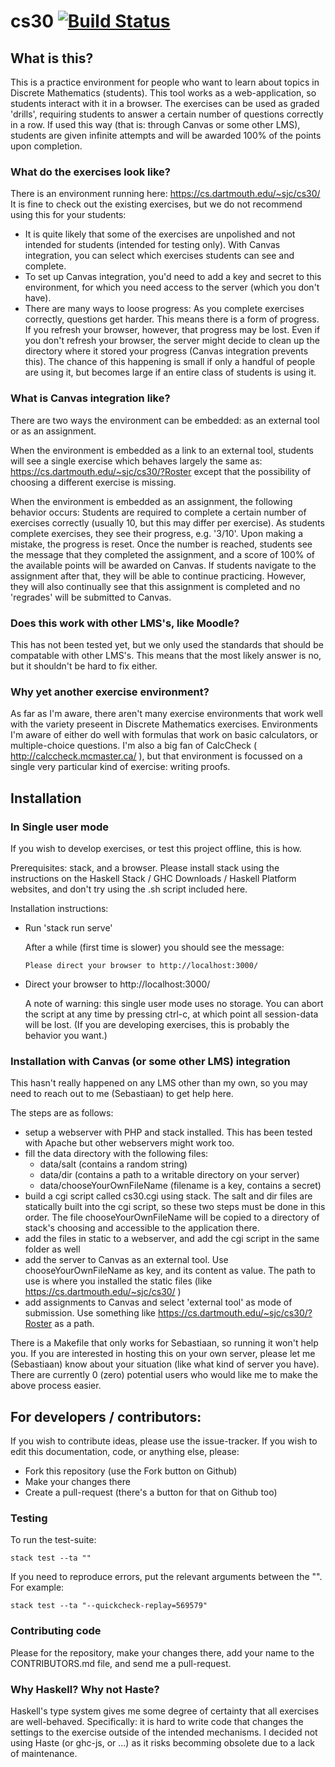 # cs30 [![Build Status](https://travis-ci.com/sjcjoosten/cs30.svg?branch=main)](https://travis-ci.com/sjcjoosten/cs30)

## What is this?

This is a practice environment for people who want to learn about topics in Discrete Mathematics (students).
This tool works as a web-application, so students interact with it in a browser.
The exercises can be used as graded 'drills', requiring students to answer a certain number of questions correctly in a row.
If used this way (that is: through Canvas or some other LMS), students are given infinite attempts and will be awarded 100% of the points upon completion.

### What do the exercises look like?

There is an environment running here: https://cs.dartmouth.edu/~sjc/cs30/
It is fine to check out the existing exercises, but we do not recommend using this for your students:

- It is quite likely that some of the exercises are unpolished and not intended for students (intended for testing only).
  With Canvas integration, you can select which exercises students can see and complete.
- To set up Canvas integration, you'd need to add a key and secret to this environment, for which you need access to the server (which you don't have).
- There are many ways to loose progress:
  As you complete exercises correctly, questions get harder. This means there is a form of progress.
  If you refresh your browser, however, that progress may be lost.
  Even if you don't refresh your browser, the server might decide to clean up the directory where it stored your progress (Canvas integration prevents this). The chance of this happening is small if only a handful of people are using it, but becomes large if an entire class of students is using it.

### What is Canvas integration like?

There are two ways the environment can be embedded: as an external tool or as an assignment.

When the environment is embedded as a link to an external tool, students will see a single exercise which behaves largely the same as:
https://cs.dartmouth.edu/~sjc/cs30/?Roster
except that the possibility of choosing a different exercise is missing.

When the environment is embedded as an assignment, the following behavior occurs:
Students are required to complete a certain number of exercises correctly (usually 10, but this may differ per exercise).
As students complete exercises, they see their progress, e.g. '3/10'.
Upon making a mistake, the progress is reset.
Once the number is reached, students see the message that they completed the assignment, and a score of 100% of the available points will be awarded on Canvas.
If students navigate to the assignment after that, they will be able to continue practicing.
However, they will also continually see that this assignment is completed and no 'regrades' will be submitted to Canvas.

### Does this work with other LMS's, like Moodle?

This has not been tested yet, but we only used the standards that should be compatable with other LMS's.
This means that the most likely answer is no, but it shouldn't be hard to fix either.

### Why yet another exercise environment?

As far as I'm aware, there aren't many exercise environments that work well with the variety preseent in Discrete Mathematics exercises.
Environments I'm aware of either do well with formulas that work on basic calculators, or multiple-choice questions.
I'm also a big fan of CalcCheck ( http://calccheck.mcmaster.ca/ ), but that environment is focussed on a single very particular kind of exercise: writing proofs.

## Installation

### In Single user mode

If you wish to develop exercises, or test this project offline, this is how.

Prerequisites: stack, and a browser. Please install stack using the
instructions on the Haskell Stack / GHC Downloads / Haskell Platform
websites, and don't try using the .sh script included here.

Installation instructions:

* Run 'stack run serve'

  After a while (first time is slower) you should see the message:

  ```console
  Please direct your browser to http://localhost:3000/
  ```

* Direct your browser to http://localhost:3000/
  
  A note of warning: this single user mode uses no storage. You can
  abort the script at any time by pressing ctrl-c, at which point
  all session-data will be lost.
  (If you are developing exercises, this is probably the behavior you want.)

### Installation with Canvas (or some other LMS) integration

This hasn't really happened on any LMS other than my own,
so you may need to reach out to me (Sebastiaan) to get help here.

The steps are as follows:

- setup a webserver with PHP and stack installed. This has been tested with Apache but other webservers might work too.
- fill the data directory with the following files:
  * data/salt (contains a random string)
  * data/dir (contains a path to a writable directory on your server)
  * data/chooseYourOwnFileName (filename is a key, contains a secret)
- build a cgi script called cs30.cgi using stack. The salt and dir files are statically built into the cgi script, so these two steps must be done in this order. The file chooseYourOwnFileName will be copied to a directory of stack's choosing and accessible to the application there.
- add the files in static to a webserver, and add the cgi script in the same folder as well
- add the server to Canvas as an external tool. Use chooseYourOwnFileName as key, and its content as value.
  The path to use is where you installed the static files (like https://cs.dartmouth.edu/~sjc/cs30/ )
- add assignments to Canvas and select 'external tool' as mode of submission.
  Use something like https://cs.dartmouth.edu/~sjc/cs30/?Roster as a path.

There is a Makefile that only works for Sebastiaan, so running it won't help you.
If you are interested in hosting this on your own server,
please let me (Sebastiaan) know about your situation (like what kind of server you have).
There are currently 0 (zero) potential users who would like me to make the above process easier.

## For developers / contributors:

If you wish to contribute ideas, please use the issue-tracker.
If you wish to edit this documentation, code, or anything else, please:

- Fork this repository (use the Fork button on Github)
- Make your changes there
- Create a pull-request (there's a button for that on Github too)

### Testing

To run the test-suite:
  
```console
stack test --ta ""
```

If you need to reproduce errors, put the relevant arguments between the "".
For example:

```console
stack test --ta "--quickcheck-replay=569579"
```

### Contributing code

Please for the repository, make your changes there,
add your name to the CONTRIBUTORS.md file, and send me a pull-request.

### Why Haskell? Why not Haste?

Haskell's type system gives me some degree of certainty that all exercises are well-behaved.
Specifically: it is hard to write code that changes the settings to the exercise outside of the intended mechanisms.
I decided not using Haste (or ghc-js, or ...) as it risks becomming obsolete due to a lack of maintenance.
